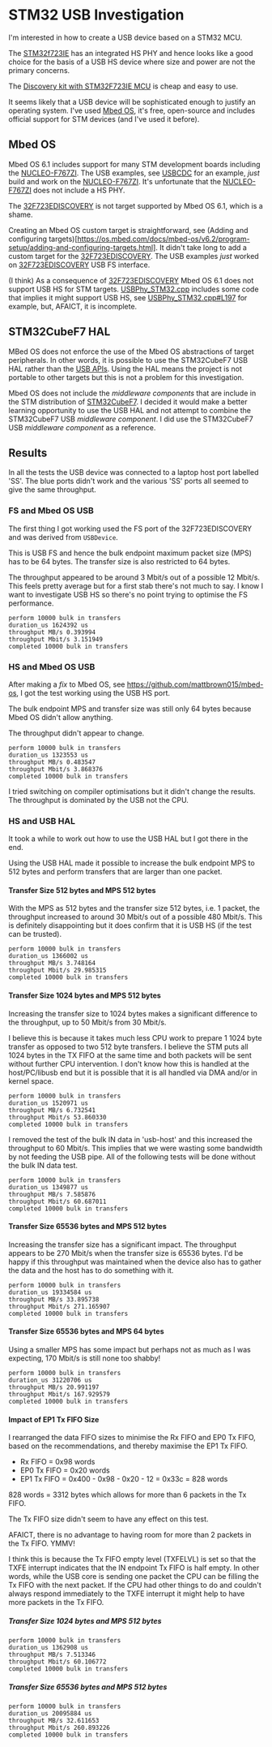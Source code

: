 # STM32 USB Investigation
I'm interested in how to create a USB device based on a STM32 MCU.

The [STM32f723IE](https://www.st.com/content/st_com/en/products/microcontrollers-microprocessors/stm32-32-bit-arm-cortex-mcus/stm32-high-performance-mcus/stm32f7-series/stm32f7x3/stm32f723ie.html) has an integrated HS PHY and hence looks like a good choice for the basis of a USB HS device where size and power are not the primary concerns.

The [Discovery kit with STM32F723IE MCU](https://www.st.com/content/st_com/en/products/evaluation-tools/product-evaluation-tools/mcu-mpu-eval-tools/stm32-mcu-mpu-eval-tools/stm32-discovery-kits/32f723ediscovery.html) is cheap and easy to use.

It seems likely that a USB device will be sophisticated enough to justify an operating system.  I've used [Mbed OS](https://os.mbed.com/), it's free, open-source and includes official support for STM devices (and I've used it before).

## Mbed OS

Mbed OS 6.1 includes support for many STM development boards including the [NUCLEO-F767ZI](https://www.st.com/content/st_com/en/products/evaluation-tools/product-evaluation-tools/mcu-mpu-eval-tools/stm32-mcu-mpu-eval-tools/stm32-nucleo-boards/nucleo-f767zi.html).  The USB examples, see [USBCDC](https://os.mbed.com/docs/mbed-os/v6.2/apis/usbcdc.html) for an example, *just* build and work on the [NUCLEO-F767ZI](https://www.st.com/content/st_com/en/products/evaluation-tools/product-evaluation-tools/mcu-mpu-eval-tools/stm32-mcu-mpu-eval-tools/stm32-nucleo-boards/nucleo-f767zi.html).  It's unfortunate that the [NUCLEO-F767ZI](https://www.st.com/content/st_com/en/products/evaluation-tools/product-evaluation-tools/mcu-mpu-eval-tools/stm32-mcu-mpu-eval-tools/stm32-nucleo-boards/nucleo-f767zi.html) does not include a HS PHY.

The [32F723EDISCOVERY](https://www.st.com/content/st_com/en/products/evaluation-tools/product-evaluation-tools/mcu-mpu-eval-tools/stm32-mcu-mpu-eval-tools/stm32-discovery-kits/32f723ediscovery.html) is not target supported by Mbed OS 6.1, which is a shame.

Creating an Mbed OS custom target is straightforward, see (Adding and configuring targets)[https://os.mbed.com/docs/mbed-os/v6.2/program-setup/adding-and-configuring-targets.html].  It didn't take long to add a custom target for the [32F723EDISCOVERY](https://www.st.com/content/st_com/en/products/evaluation-tools/product-evaluation-tools/mcu-mpu-eval-tools/stm32-mcu-mpu-eval-tools/stm32-discovery-kits/32f723ediscovery.html).  The USB examples *just* worked on [32F723EDISCOVERY](https://www.st.com/content/st_com/en/products/evaluation-tools/product-evaluation-tools/mcu-mpu-eval-tools/stm32-mcu-mpu-eval-tools/stm32-discovery-kits/32f723ediscovery.html) USB FS interface.

(I think) As a consequence of [32F723EDISCOVERY](https://www.st.com/content/st_com/en/products/evaluation-tools/product-evaluation-tools/mcu-mpu-eval-tools/stm32-mcu-mpu-eval-tools/stm32-discovery-kits/32f723ediscovery.html) Mbed OS 6.1 does not support USB HS for STM targets.  [USBPhy_STM32.cpp](https://github.com/ARMmbed/mbed-os/blob/master/targets/TARGET_STM/USBPhy_STM32.cpp) includes some code that implies it might support USB HS, see [USBPhy_STM32.cpp#L197](https://github.com/ARMmbed/mbed-os/blob/master/targets/TARGET_STM/USBPhy_STM32.cpp#L197) for example, but, AFAICT, it is incomplete.

## STM32CubeF7 HAL

MBed OS does not enforce the use of the Mbed OS abstractions of target peripherals.  In other words, it is possible to use the STM32CubeF7 USB HAL rather than the [USB APIs](https://os.mbed.com/docs/mbed-os/v6.2/apis/usb-apis.html).  Using the HAL means the project is not portable to other targets but this is not a problem for this investigation.

Mbed OS does not include the *middleware components* that are include in the STM distribution of [STM32CubeF7](https://www.st.com/content/st_com/en/products/embedded-software/mcu-mpu-embedded-software/stm32-embedded-software/stm32cube-mcu-mpu-packages/stm32cubef7.html).  I decided it would make a better learning opportunity to use the USB HAL and not attempt to combine the STM32CubeF7 USB *middleware component*.  I did use the STM32CubeF7 USB *middleware component* as a reference.

## Results

In all the tests the USB device was connected to a laptop host port labelled 'SS'.  The blue ports didn't work and the various 'SS' ports all seemed to give the same throughput.

### FS and Mbed OS USB

The first thing I got working used the FS port of the 32F723EDISCOVERY and was derived from `USBDevice`.

This is USB FS and hence the bulk endpoint maximum packet size (MPS) has to be 64 bytes.  The transfer size is also restricted to 64 bytes.

The throughput appeared to be around 3 Mbit/s out of a possible 12 Mbit/s.  This feels pretty average but for a first stab there's not much to say.  I know I want to investigate USB HS so there's no point trying to optimise the FS performance.

    perform 10000 bulk in transfers
    duration_us 1624392 us
    throughput MB/s 0.393994
    throughput Mbit/s 3.151949
    completed 10000 bulk in transfers

### HS and Mbed OS USB

After making a *fix* to Mbed OS, see https://github.com/mattbrown015/mbed-os, I got the test working using the USB HS port.

The bulk endpoint MPS and transfer size was still only 64 bytes because Mbed OS didn't allow anything.

The throughput didn't appear to change.

    perform 10000 bulk in transfers
    duration_us 1323553 us
    throughput MB/s 0.483547
    throughput Mbit/s 3.868376
    completed 10000 bulk in transfers

I tried switching on compiler optimisations but it didn't change the results.  The throughput is dominated by the USB not the CPU.

### HS and USB HAL

It took a while to work out how to use the USB HAL but I got there in the end.

Using the USB HAL made it possible to increase the bulk endpoint MPS to 512 bytes and perform transfers that are larger than one packet.

#### Transfer Size 512 bytes and MPS 512 bytes

With the MPS as 512 bytes and the transfer size 512 bytes, i.e. 1 packet, the throughput increased to around 30 Mbit/s out of a possible 480 Mbit/s.  This is definitely disappointing but it does confirm that it is USB HS (if the test can be trusted).

    perform 10000 bulk in transfers
    duration_us 1366002 us
    throughput MB/s 3.748164
    throughput Mbit/s 29.985315
    completed 10000 bulk in transfers

#### Transfer Size 1024 bytes and MPS 512 bytes

Increasing the transfer size to 1024 bytes makes a significant difference to the throughput, up to 50 Mbit/s from 30 Mbit/s.

I believe this is because it takes much less CPU work to prepare 1 1024 byte transfer as opposed to two 512 byte transfers.  I believe the STM puts all 1024 bytes in the TX FIFO at the same time and both packets will be sent without further CPU intervention.  I don't know how this is handled at the host/PC/libusb end but it is possible that it is all handled via DMA and/or in kernel space.

    perform 10000 bulk in transfers
    duration_us 1520971 us
    throughput MB/s 6.732541
    throughput Mbit/s 53.860330
    completed 10000 bulk in transfers

I removed the test of the bulk IN data in 'usb-host' and this increased the throughput to 60 Mbit/s.  This implies that we were wasting some bandwidth by not feeding the USB pipe.  All of the following tests will be done without the bulk IN data test.

    perform 10000 bulk in transfers
    duration_us 1349877 us
    throughput MB/s 7.585876
    throughput Mbit/s 60.687011
    completed 10000 bulk in transfers

#### Transfer Size 65536 bytes and MPS 512 bytes

Increasing the transfer size has a significant impact.  The throughput appears to be 270 Mbit/s when the transfer size is 65536 bytes.  I'd be happy if this throughput was maintained when the device also has to gather the data and the host has to do something with it.

    perform 10000 bulk in transfers
    duration_us 19334584 us
    throughput MB/s 33.895738
    throughput Mbit/s 271.165907
    completed 10000 bulk in transfers

#### Transfer Size 65536 bytes and MPS 64 bytes

Using a smaller MPS has some impact but perhaps not as much as I was expecting, 170 Mbit/s is still none too shabby!

    perform 10000 bulk in transfers
    duration_us 31220706 us
    throughput MB/s 20.991197
    throughput Mbit/s 167.929579
    completed 10000 bulk in transfers

#### Impact of EP1 Tx FIFO Size

I rearranged the data FIFO sizes to minimise the Rx FIFO and EP0 Tx FIFO, based on the recommendations, and thereby maximise the EP1 Tx FIFO.
* Rx FIFO = 0x98 words
* EP0 Tx FIFO = 0x20 words
* EP1 Tx FIFO = 0x400 - 0x98 - 0x20 - 12 = 0x33c = 828 words

828 words = 3312 bytes which allows for more than 6 packets in the Tx FIFO.

The Tx FIFO size didn't seem to have any effect on this test.

AFAICT, there is no advantage to having room for more than 2 packets in the Tx FIFO.  YMMV!

I think this is because the Tx FIFO empty level (TXFELVL) is set so that the TXFE interrupt indicates that the IN endpoint Tx FIFO is half empty.  In other words, while the USB core is sending one packet the CPU can be filling the Tx FIFO with the next packet.  If the CPU had other things to do and couldn't always respond immediately to the TXFE interrupt it might help to have more packets in the Tx FIFO.

##### Transfer Size 1024 bytes and MPS 512 bytes

    perform 10000 bulk in transfers
    duration_us 1362908 us
    throughput MB/s 7.513346
    throughput Mbit/s 60.106772
    completed 10000 bulk in transfers

##### Transfer Size 65536 bytes and MPS 512 bytes

    perform 10000 bulk in transfers
    duration_us 20095884 us
    throughput MB/s 32.611653
    throughput Mbit/s 260.893226
    completed 10000 bulk in transfers
